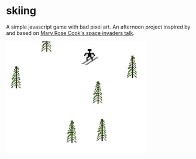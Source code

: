 # skiing
A simple javascript game with bad pixel art.
An afternoon project inspired by and based on [Mary Rose Cook's space invaders talk](https://vimeo.com/105955605).

![Screenshot](https://github.com/kschlarman/skiing/blob/master/screenshot.jpg)
